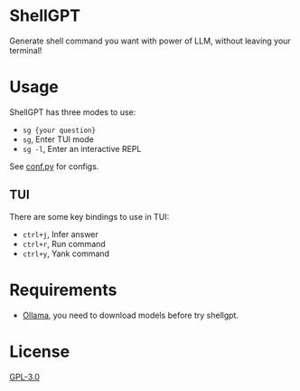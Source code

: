 # ShellGPT

Generate shell command you want with power of LLM, without leaving your terminal!

# Usage

ShellGPT has three modes to use:
- `sg {your question}`
- `sg`, Enter TUI mode
- `sg -l`, Enter an interactive REPL

See [conf.py](shellgpt/utils/conf.py) for configs.

## TUI
There are some key bindings to use in TUI:
- `ctrl+j`, Infer answer
- `ctrl+r`, Run command
- `ctrl+y`, Yank command

# Requirements
- [Ollama](https://ollama.com/), you need to download models before try shellgpt.

# License

[GPL-3.0](https://opensource.org/license/GPL-3.0)
